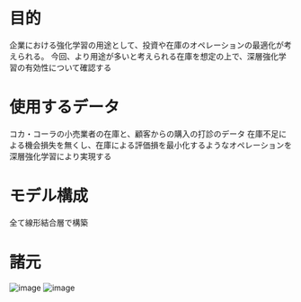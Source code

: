 # 目的
企業における強化学習の用途として、投資や在庫のオペレーションの最適化が考えられる。
今回、より用途が多いと考えられる在庫を想定の上で、深層強化学習の有効性について確認する

# 使用するデータ
コカ・コーラの小売業者の在庫と、顧客からの購入の打診のデータ
在庫不足による機会損失を無くし、在庫による評価損を最小化するようなオペレーションを深層強化学習により実現する

# モデル構成
全て線形結合層で構築

# 諸元

![image](https://github.com/Shinichi0713/optimize_inventory/assets/61480734/cb939e60-c3dd-4e77-a8cb-169cff8e650b)
![image](https://github.com/Shinichi0713/optimize_inventory/assets/61480734/092f8e93-57ff-4223-b2c4-428820181d5e)
